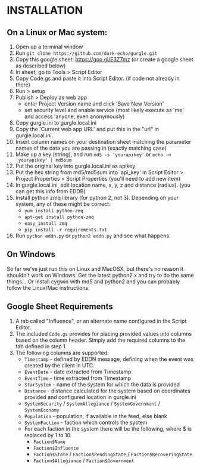 # INSTALLATION

## On a Linux or Mac system:

1. Open up a terminal window
2. Run `git clone https://github.com/dark-echo/gurgle.git`
3. Copy this google sheet: https://goo.gl/E3Z7mz (or create a google sheet as described below)
4. In sheet, go to Tools > Script Editor
5. Copy Code.gs and paste it into Script Editor. (if code not already in there)
6. Run > setup
7. Publish > Deploy as web app 
   - enter Project Version name and click 'Save New Version' 
   - set security level and enable service (most likely execute as 'me' 
     and access 'anyone, even anonymously) 
8. Copy gurgle.ini to gurgle.local.ini
9. Copy the 'Current web app URL' and put this in the "url" in gurgle.local.ini.
10.  Insert column names on your destination sheet matching the parameter
    names of the data you are passing in (exactly matching case)
11. Make up a key (string), and run `md5 -s 'yourapikey'` or 
    `echo -n 'yourapikey' | md5sum`
12. Put the original key into gurgle.local.ini as apikey
13.  Put the hex string from md5/md5sum into 'api_key' in 
     Script Editor > Project Properties > Script Properties
     (you'll need to add new item)
14. In gurgle.local.ini, edit location name, x, y, z and distance (radius).
    (you can get this info from EDDB)
15. Install python zmq library (for python 2, not 3).
    Depending on your system, any of these might be correct:
    - `yum install python-zmq`
    - `apt-get install python-zmq`
    - `easy_install zmq`
    - `pip install -r requirements.txt`
16. Run `python eddn.py` or `python2 eddn.py` and see what happens.

## On Windows
So far we've just run this on Linux and MacOSX, but there's no reason it
shouldn't work on Windows. Get the latest python2.x and try to do the same
things...  Or install cygwin with md5 and python2 and you can probably
follow the Linux/Mac instructions.

## Google Sheet Requirements

1. A tab called "Influence", or an alternate name configured in the Script Editor.
2. The included `Code.gs` provides for placing provided values into columns based on the column header. Simply add the required columns to the tab defined in step 1.
3. The following columns are supported:
   - `Timestamp` - defined by EDDN message, defining when the event was created by the client in UTC.
   - `EventDate` - date extracted from Timestamp
   - `EventTime` - time extracted from Timestamp
   - `StarSystem` - name of the system for which the data is provided
   - `Distance` - distance calculated for the system based on coordinates provided and configured location in gurgle.ini
   - `SystemSecurity` / `SystemAllegiance` / `SystemGovernment` / `SystemEconomy`
   - `Population` - population, if available in the feed, else blank
   - `SystemFaction` - faction which controls the system
   - For each faction in the system there will be the following, where $ is replaced by 1 to 10.
     - `Faction$Name`
     - `Faction$Influence`
     - `Faction$State` / `Faction$PendingState` / `Faction$RecoveringState`
     - `Faction$Allegiance` / `Faction$Government`

